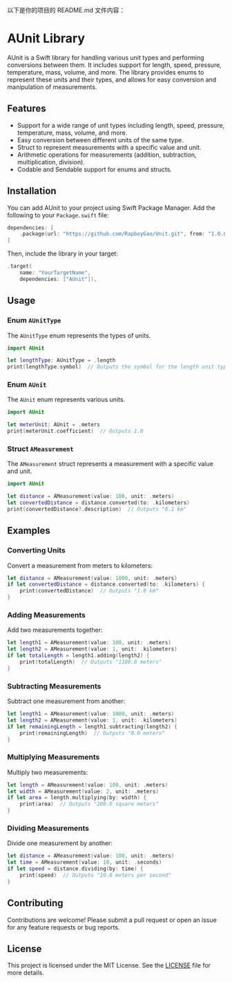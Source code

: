 以下是你的项目的 README.md 文件内容：

# AUnit Library

AUnit is a Swift library for handling various unit types and performing conversions between them. It includes support for length, speed, pressure, temperature, mass, volume, and more. The library provides enums to represent these units and their types, and allows for easy conversion and manipulation of measurements.

## Features

- Support for a wide range of unit types including length, speed, pressure, temperature, mass, volume, and more.
- Easy conversion between different units of the same type.
- Struct to represent measurements with a specific value and unit.
- Arithmetic operations for measurements (addition, subtraction, multiplication, division).
- Codable and Sendable support for enums and structs.

## Installation

You can add AUnit to your project using Swift Package Manager. Add the following to your `Package.swift` file:

```swift
dependencies: [
    .package(url: "https://github.com/RapboyGao/Unit.git", from: "1.0.0")
]
```

Then, include the library in your target:

```swift
.target(
    name: "YourTargetName",
    dependencies: ["AUnit"]),
```

## Usage

### Enum `AUnitType`

The `AUnitType` enum represents the types of units.

```swift
import AUnit

let lengthType: AUnitType = .length
print(lengthType.symbol)  // Outputs the symbol for the length unit type
```

### Enum `AUnit`

The `AUnit` enum represents various units.

```swift
import AUnit

let meterUnit: AUnit = .meters
print(meterUnit.coefficient)  // Outputs 1.0
```

### Struct `AMeasurement`

The `AMeasurement` struct represents a measurement with a specific value and unit.

```swift
import AUnit

let distance = AMeasurement(value: 100, unit: .meters)
let convertedDistance = distance.converted(to: .kilometers)
print(convertedDistance?.description)  // Outputs "0.1 km"
```

## Examples

### Converting Units

Convert a measurement from meters to kilometers:

```swift
let distance = AMeasurement(value: 1000, unit: .meters)
if let convertedDistance = distance.converted(to: .kilometers) {
    print(convertedDistance)  // Outputs "1.0 km"
}
```

### Adding Measurements

Add two measurements together:

```swift
let length1 = AMeasurement(value: 100, unit: .meters)
let length2 = AMeasurement(value: 1, unit: .kilometers)
if let totalLength = length1.adding(length2) {
    print(totalLength)  // Outputs "1100.0 meters"
}
```

### Subtracting Measurements

Subtract one measurement from another:

```swift
let length1 = AMeasurement(value: 1000, unit: .meters)
let length2 = AMeasurement(value: 1, unit: .kilometers)
if let remainingLength = length1.subtracting(length2) {
    print(remainingLength)  // Outputs "0.0 meters"
}
```

### Multiplying Measurements

Multiply two measurements:

```swift
let length = AMeasurement(value: 100, unit: .meters)
let width = AMeasurement(value: 2, unit: .meters)
if let area = length.multiplying(by: width) {
    print(area)  // Outputs "200.0 square meters"
}
```

### Dividing Measurements

Divide one measurement by another:

```swift
let distance = AMeasurement(value: 100, unit: .meters)
let time = AMeasurement(value: 10, unit: .seconds)
if let speed = distance.dividing(by: time) {
    print(speed)  // Outputs "10.0 meters per second"
}
```

## Contributing

Contributions are welcome! Please submit a pull request or open an issue for any feature requests or bug reports.

## License

This project is licensed under the MIT License. See the [LICENSE](LICENSE) file for more details.
